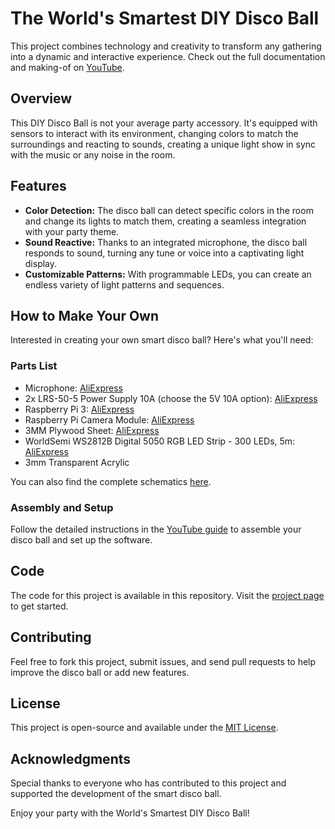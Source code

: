 # The World's Smartest DIY Disco Ball

This project combines technology and creativity to transform any gathering into a dynamic and interactive experience. Check out the full documentation and making-of on [YouTube](https://www.youtube.com/watch?v=KRtyjE7GhiI).

## Overview

This DIY Disco Ball is not your average party accessory. It's equipped with sensors to interact with its environment, changing colors to match the surroundings and reacting to sounds, creating a unique light show in sync with the music or any noise in the room.

## Features

- **Color Detection:** The disco ball can detect specific colors in the room and change its lights to match them, creating a seamless integration with your party theme.
- **Sound Reactive:** Thanks to an integrated microphone, the disco ball responds to sound, turning any tune or voice into a captivating light display.
- **Customizable Patterns:** With programmable LEDs, you can create an endless variety of light patterns and sequences.

## How to Make Your Own

Interested in creating your own smart disco ball? Here's what you'll need:

### Parts List

- Microphone: [AliExpress](https://s.click.aliexpress.com/e/_oF8...)
- 2x LRS-50-5 Power Supply 10A (choose the 5V 10A option): [AliExpress](https://s.click.aliexpress.com/e/_oC0...)
- Raspberry Pi 3: [AliExpress](https://s.click.aliexpress.com/e/_mKv...)
- Raspberry Pi Camera Module: [AliExpress](https://s.click.aliexpress.com/e/_omu...)
- 3MM Plywood Sheet: [AliExpress](https://s.click.aliexpress.com/e/_omq...)
- WorldSemi WS2812B Digital 5050 RGB LED Strip - 300 LEDs, 5m: [AliExpress](https://s.click.aliexpress.com/e/_mNE...)
- 3mm Transparent Acrylic

You can also find the complete schematics [here](https://cloud.tvdv.me/qGuBqQP6).

### Assembly and Setup

Follow the detailed instructions in the [YouTube guide](https://www.youtube.com/watch?v=KRtyjE7GhiI) to assemble your disco ball and set up the software.

## Code

The code for this project is available in this repository. Visit the [project page](https://github.com/Timvdv/discoball) to get started.

## Contributing

Feel free to fork this project, submit issues, and send pull requests to help improve the disco ball or add new features.

## License

This project is open-source and available under the [MIT License](LICENSE.md).

## Acknowledgments

Special thanks to everyone who has contributed to this project and supported the development of the smart disco ball.

Enjoy your party with the World's Smartest DIY Disco Ball!
